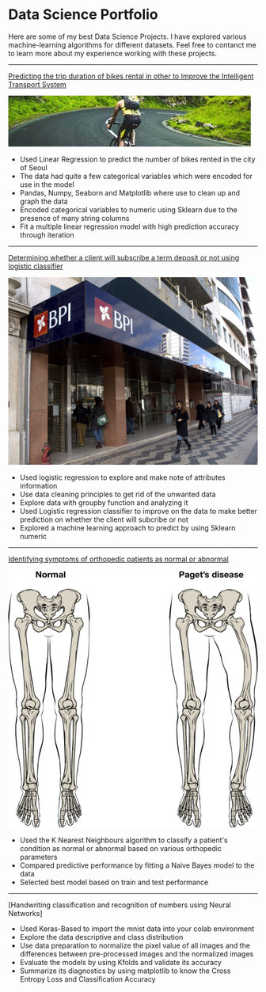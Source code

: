 # Data Science Portfolio

Here are some of my best Data Science Projects. I have explored various machine-learning algorithms for different datasets. Feel free to contanct me to learn more about my experience working with these projects.

***

[Predicting the trip duration of bikes rental in other to Improve the Intelligent Transport System](https://github.com/emani27/Emani_DataScience/blob/master/Linear_Regression%20Project.ipynb)

<img src="images/bike_image.jpg"/>

- Used Linear Regression to predict the number of bikes rented in the city of Seoul
- The data had quite a few categorical variables which were encoded for use in the model
- Pandas, Numpy, Seaborn and Matplotlib where use to clean up and graph the data
- Encoded categorical variables to numeric using Sklearn due to the presence of many string columns
- Fit a multiple linear regression model with high prediction accuracy through iteration

***

[Determining whether a client will subscribe a term deposit or not using logistic classifier](https://github.com/emani27/Emani_DataScience/blob/master/Logistic%20Regression%20Project.ipynb)

<img src="images/bank_image.jpg"/>

- Used logistic regression to explore and make note of attributes information 
- Use data cleaning principles to get rid of the unwanted data
- Explore data with groupby function and analyzing it
- Used Logistic regression classifier to improve on the data to make better prediction on whether the client will subcribe or not
- Explored a machine learning approach to predict by using Sklearn numeric 

***

[Identifying symptoms of orthopedic patients as normal or abnormal](/sample_page)

<img src="images/knn_image.png?raw=true"/>

- Used the K Nearest Neighbours algorithm to classify a patient's condition as normal or abnormal based on various orthopedic parameters
- Compared predictive performance by fitting a Naive Bayes model to the data
- Selected best model based on train and test performance

***

[Handwriting classification and recognition of numbers using Neural Networks]

- Used Keras-Based to import the mnist data into your colab environment
- Explore the data descriptive and class distribution
- Use data preparation to normalize the pixel value of all images and the differences between pre-processed images and the normalized images 
- Evaluate the models by using Kfolds and validate its accuracy
- Summarize its diagnostics by using matplotlib to know the Cross Entropy Loss and Classification Accuracy

